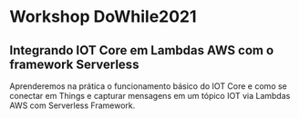# Workshop DoWhile2021
## Integrando IOT Core em Lambdas AWS com o framework Serverless

Aprenderemos na prática o funcionamento básico do IOT Core e como se conectar em Things e capturar mensagens em um tópico IOT via Lambdas AWS com Serverless Framework.